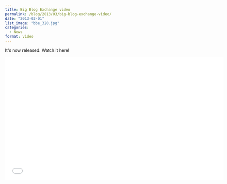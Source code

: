 ```yaml
---
title: Big Blog Exchange video
permalink: /blog/2013/03/big-blog-exchange-video/
date: "2013-03-01"
list_image: "bbe_320.jpg"
categories:
  - News
format: video
---
```


It's now released. Watch it here!

<!--more-->

<p><iframe width="720" height="407" src="//www.youtube.com/embed/T5l1wPdbGz4" frameborder="0" allowfullscreen=""></iframe></p>
